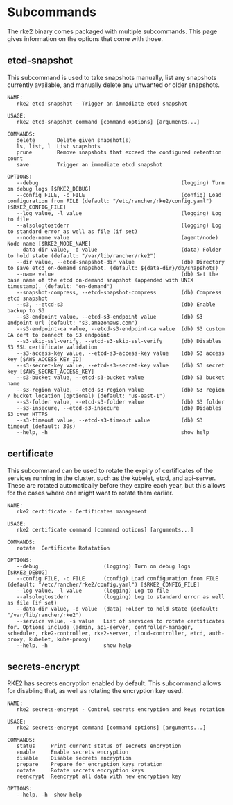 # Subcommands

The rke2 binary comes packaged with multiple subcommands. This page gives information on the options that come with those.

## etcd-snapshot
This subcommand is used to take snapshots manually, list any snapshots currently available, and manually delete any unwanted or older snapshots.

```console
NAME:
   rke2 etcd-snapshot - Trigger an immediate etcd snapshot

USAGE:
   rke2 etcd-snapshot command [command options] [arguments...]

COMMANDS:
   delete       Delete given snapshot(s)
   ls, list, l  List snapshots
   prune        Remove snapshots that exceed the configured retention count
   save         Trigger an immediate etcd snapshot

OPTIONS:
   --debug                                              (logging) Turn on debug logs [$RKE2_DEBUG]
   --config FILE, -c FILE                               (config) Load configuration from FILE (default: "/etc/rancher/rke2/config.yaml") [$RKE2_CONFIG_FILE]
   --log value, -l value                                (logging) Log to file
   --alsologtostderr                                    (logging) Log to standard error as well as file (if set)
   --node-name value                                    (agent/node) Node name [$RKE2_NODE_NAME]
   --data-dir value, -d value                           (data) Folder to hold state (default: "/var/lib/rancher/rke2")
   --dir value, --etcd-snapshot-dir value               (db) Directory to save etcd on-demand snapshot. (default: ${data-dir}/db/snapshots)
   --name value                                         (db) Set the base name of the etcd on-demand snapshot (appended with UNIX timestamp). (default: "on-demand")
   --snapshot-compress, --etcd-snapshot-compress        (db) Compress etcd snapshot
   --s3, --etcd-s3                                      (db) Enable backup to S3
   --s3-endpoint value, --etcd-s3-endpoint value        (db) S3 endpoint url (default: "s3.amazonaws.com")
   --s3-endpoint-ca value, --etcd-s3-endpoint-ca value  (db) S3 custom CA cert to connect to S3 endpoint
   --s3-skip-ssl-verify, --etcd-s3-skip-ssl-verify      (db) Disables S3 SSL certificate validation
   --s3-access-key value, --etcd-s3-access-key value    (db) S3 access key [$AWS_ACCESS_KEY_ID]
   --s3-secret-key value, --etcd-s3-secret-key value    (db) S3 secret key [$AWS_SECRET_ACCESS_KEY]
   --s3-bucket value, --etcd-s3-bucket value            (db) S3 bucket name
   --s3-region value, --etcd-s3-region value            (db) S3 region / bucket location (optional) (default: "us-east-1")
   --s3-folder value, --etcd-s3-folder value            (db) S3 folder
   --s3-insecure, --etcd-s3-insecure                    (db) Disables S3 over HTTPS
   --s3-timeout value, --etcd-s3-timeout value          (db) S3 timeout (default: 30s)
   --help, -h                                           show help
```


## certificate
This subcommand can be used to rotate the expiry of certificates of the services running in the cluster, such as the kubelet, etcd, and api-server. These are rotated automatically before they expire each year, but this allows for the cases where one might want to rotate them earlier.

```console
NAME:
   rke2 certificate - Certificates management

USAGE:
   rke2 certificate command [command options] [arguments...]

COMMANDS:
   rotate  Certificate Rotatation

OPTIONS:
   --debug                     (logging) Turn on debug logs [$RKE2_DEBUG]
   --config FILE, -c FILE      (config) Load configuration from FILE (default: "/etc/rancher/rke2/config.yaml") [$RKE2_CONFIG_FILE]
   --log value, -l value       (logging) Log to file
   --alsologtostderr           (logging) Log to standard error as well as file (if set)
   --data-dir value, -d value  (data) Folder to hold state (default: "/var/lib/rancher/rke2")
   --service value, -s value   List of services to rotate certificates for. Options include (admin, api-server, controller-manager, scheduler, rke2-controller, rke2-server, cloud-controller, etcd, auth-proxy, kubelet, kube-proxy)
   --help, -h                  show help
```


## secrets-encrypt
RKE2 has secrets encryption enabled by default. This subcommand allows for disabling that, as well as rotating the encryption key used.

```console
NAME:
   rke2 secrets-encrypt - Control secrets encryption and keys rotation

USAGE:
   rke2 secrets-encrypt command [command options] [arguments...]

COMMANDS:
   status     Print current status of secrets encryption
   enable     Enable secrets encryption
   disable    Disable secrets encryption
   prepare    Prepare for encryption keys rotation
   rotate     Rotate secrets encryption keys
   reencrypt  Reencrypt all data with new encryption key

OPTIONS:
   --help, -h  show help
```
